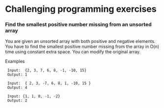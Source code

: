 # Challenging programming exercises


### Find the smallest positive number missing from an unsorted array

You are given an unsorted array with both positive and negative elements.
You have to find the smallest positive number missing from the array in O(n) time using constant extra space.
You can modify the original array.

Examples
````
 Input:  {2, 3, 7, 6, 8, -1, -10, 15}
 Output: 1

 Input:  { 2, 3, -7, 6, 8, 1, -10, 15 }
 Output: 4

 Input: {1, 1, 0, -1, -2}
 Output: 2 
````